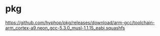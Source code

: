 # pkg

https://github.com/hyphop/pkg/releases/download/arm-gcc/toolchain-arm_cortex-a9.neon_gcc-5.3.0_musl-1.1.15_eabi.squashfs



